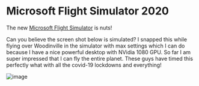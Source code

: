 
# Microsoft Flight Simulator 2020

The new [Microsoft Flight Simulator](https://www.flightsimulator.com/) is nuts!

Can you believe the screen shot below is simulated?  I snapped this while flying over Woodinville
in the simulator with max settings which I can do because I have a nice powerful desktop with
NVidia 1080 GPU.  So far I am super impressed that I can fly the entire planet.  These guys
have timed this perfectly what with all the covid-19 lockdowns and everything!


![image](woodinville.png)
